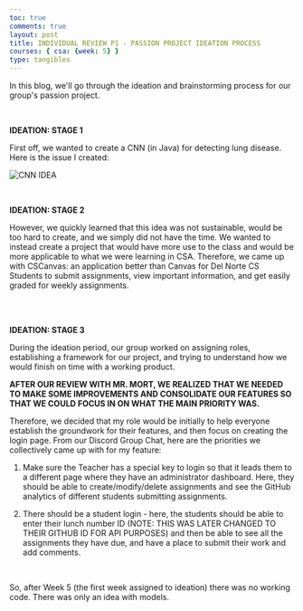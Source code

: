 ```yaml
---
toc: true
comments: true
layout: post
title: INDIVIDUAL REVIEW P1 - PASSION PROJECT IDEATION PROCESS
courses: { csa: {week: 5} }
type: tangibles
---
```



In this blog, we'll go through the ideation and brainstorming process for our group's passion project.

<br>


**IDEATION: STAGE 1**

First off, we wanted to create a CNN (in Java) for detecting lung disease. Here is the issue I created:

![]({{site.baseurl}}/images/InitialIdeation.png "CNN IDEA")

<br>

**IDEATION: STAGE 2**

However, we quickly learned that this idea was not sustainable, would be too hard to create, and we simply did not have the time. We wanted to instead create a project that would have more use to the class and would be more applicable to what we were learning in CSA. Therefore, we came up with CSCanvas: an application better than Canvas for Del Norte CS Students to submit assignments, view important information, and get easily graded for weekly assignments.

<br>

<br>

**IDEATION: STAGE 3**

During the ideation period, our group worked on assigning roles, establishing a framework for our project, and trying to understand how we would finish on time with a working product.

**AFTER OUR REVIEW WITH MR. MORT, WE REALIZED THAT WE NEEDED TO MAKE SOME IMPROVEMENTS AND CONSOLIDATE OUR FEATURES SO THAT WE COULD FOCUS IN ON WHAT THE MAIN PRIORITY WAS.**

Therefore, we decided that my role would be initially to help everyone establish the groundwork for their features, and then focus on creating the login page. From our Discord Group Chat, here are the priorities we collectively came up with for my feature:

1. Make sure the Teacher has a special key to login so that it leads them to a different page where they have an administrator dashboard. Here, they should be able to create/modify/delete assignments and see the GitHub analytics of different students submitting assignments.

2. There should be a student login - here, the students should be able to enter their lunch number ID (NOTE: THIS WAS LATER CHANGED TO THEIR GITHUB ID FOR API PURPOSES) and then be able to see all the assignments they have due, and have a place to submit their work and add comments.

<br>

So, after Week 5 (the first week assigned to ideation) there was no working code. There was only an idea with models.

